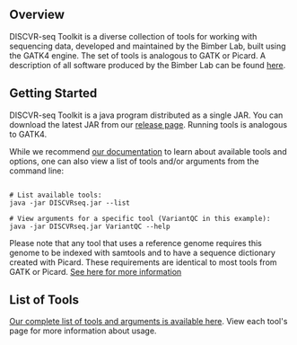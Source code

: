 ## Overview
DISCVR-seq Toolkit is a diverse collection of tools for working with sequencing data, developed and maintained by the Bimber Lab, built using the GATK4 engine. The set of tools is analogous to GATK or Picard. A description of all software produced by the Bimber Lab can be found [here](https://bimberlab.github.io).    

## Getting Started
DISCVR-seq Toolkit is a java program distributed as a single JAR.  You can download the latest JAR from our [release page](https://github.com/BimberLab/DISCVRSeq/releases).  Running tools is analogous to GATK4.  

While we recommend [our documentation](toolDoc/index.html) to learn about available tools and options, one can also view a list of tools and/or arguments from the command line:

```

# List available tools:
java -jar DISCVRseq.jar --list 

# View arguments for a specific tool (VariantQC in this example):
java -jar DISCVRseq.jar VariantQC --help

```

Please note that any tool that uses a reference genome requires this genome to be indexed with samtools and to have a sequence dictionary created with Picard.  These requirements are identical to most tools from GATK or Picard.  [See here for more information](toolDoc/resources/genomeRequirements.html) 

## List of Tools
[Our complete list of tools and arguments is available here](toolDoc/index.html). View each tool's page for more information about usage.
